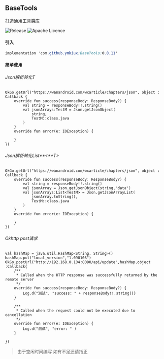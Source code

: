 ## BaseTools

打造通用工具类库

![Release](https://jitpack.io/v/ymkiux/tools.svg) ![Apache Licence](http://img.shields.io/badge/license-Apache2.0-ff6600.svg)

#### 引入

```css
implementation 'com.github.ymkiux:BaseTools:0.0.11'
```

#### 简单使用

###### Json解析转化T

```
OkGo.getUrl("https://wanandroid.com/wxarticle/chapters/json", object : Callback {
    override fun success(responseBody: ResponseBody?) {
        val string = responseBody!!.string()
        val jsonArrays:TestM = Json.getJsonObject(
            string,
            TestM::class.java
        )
    }
    override fun error(e: IOException) {

    }
})
```

###### Json解析转化List**<**T>

```
OkGo.getUrl("https://wanandroid.com/wxarticle/chapters/json", object : Callback {
    override fun success(responseBody: ResponseBody?) {
        val string = responseBody!!.string()
        val jsonArray = Json.getJsonObject(string,"data")
        val jsonArrays:List<TestM> = Json.getJsonArrayList(
            jsonArray.toString(),
            TestM::class.java
        )
    }
    override fun error(e: IOException) {

    }
})
```

###### Okhttp post请求

```
val hashMap = java.util.HashMap<String, String>()
hashMap.put("local_version","1.090103")
OkGo.postUrl("http://192.168.0.104:8080/api/update",hashMap,object :Callback{
    /**
     * Called when the HTTP response was successfully returned by the remote server
     */
    override fun success(responseBody: ResponseBody?) {
        Log.d("测试", "success: " + responseBody!!.string())
    }

    /**
     * Called when the request could not be executed due to cancellation
     */
    override fun error(e: IOException) {
        Log.d("测试", "error: " )
    }

})
```

> 由于空闲时间编写 如有不足还请指正